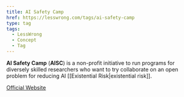 ```yaml
---
title: AI Safety Camp
href: https://lesswrong.com/tags/ai-safety-camp
type: tag
tags:
  - LessWrong
  - Concept
  - Tag
---
```


**AI Safety Camp** (**AISC**) is a non-profit initiative to run programs for diversely skilled researchers who want to try collaborate on an open problem for reducing AI [[Existential Risk|existential risk]].

[Official Website](https://aisafety.camp/)